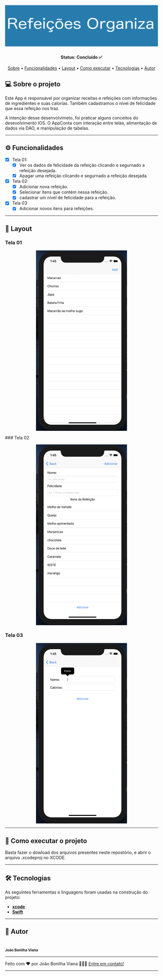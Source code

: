 <h1 align="center">
    <img alt="SensesBanner" title="#RefeiçõesOrganizaBanner" src="./imagens/refeicoesOrganiza.png" />
</h1>

<h4 align="center"> 
	Status: Concluído ✅
</h4>

<p align="center">
 <a href="#-sobre-o-projeto">Sobre</a> •
 <a href="#-funcionalidades">Funcionalidades</a> •
 <a href="#-layout">Layout</a> • 
 <a href="#-como-executar-o-projeto">Como executar</a> • 
 <a href="#-tecnologias">Tecnologias</a> • 
 <a href="#-autor">Autor</a> 
</p>


## 💻 Sobre o projeto

Este App é responsável por organizar receitas e refeições com informações de ingredientes e suas calorias. Também cadastramos o nível de felicidade que essa refeição nos traz.

A intenção desse desenvolvimeto, foi praticar alguns conceitos do desevolvimento IOS. O AppConta com interação entre telas, alimentação de dados via DAO, e manipulação de tabelas.

---

## ⚙️ Funcionalidades

- [x] Tela 01:
  - [x] Ver os dados de felicidade da refeição clicando e segurnado a refeição desejada.
  - [x] Apagar uma refeição clicando e segurnado a refeição desejada.

- [x] Tela 02:
  - [x] Adicionar nova refeição.
  - [x] Selecionar itens que contém nessa refeição.
  - [x] cadastrar um nível de felicidade para a refeição.

- [x] Tela 03
  - [x] Adicionar novos itens para refeições.

---

## 🎨 Layout

### Tela 01

<p align="center" style="display: flex; align-items: flex-start; justify-content: center;">
	
  <img alt="Tela01" title="#Tela01" src="./Imagens/Tela01.png" width="300px">
  
</p>
### Tela 02

<p align="center" style="display: flex; align-items: flex-start; justify-content: center;">

  <img alt="Tela02" title="#Tela02" src="./Imagens/Tela02.png" width="300px">
  
</p>

### Tela 03

<p align="center" style="display: flex; align-items: flex-start; justify-content: center;">

  <img alt="Tela03" title="#Tela03" src="./Imagens/Tela03.png" width="300px">
   
</p>


---

## 🚀 Como executar o projeto

Basta fazer o dowload dos arquivos presentes neste repostório, e abrir o arquivo .xcodeproj no XCODE.

---

## 🛠 Tecnologias

As seguintes ferramentas e linguagens foram usadas na construção do projeto:

-   **[xcode](https://developer.apple.com/xcode/)**
-   **[Swift](https://www.apple.com/br/swift/)**

---

## 🦸 Autor

<a>
 <img style="border-radius: 80%;" src="https://avatars.githubusercontent.com/u/55115296?s=400&u=6452f829d320ab76f7c4dcbbc3e4d88e6601ca0e&v=4" width="100px;" alt=""/>
 <br />
 <sub><b> João Bonilha Viana</b></sub></a>
 <br />

---

Feito com ❤️ por João Bonilha Viana 👨🏼‍💻 [Entre em contato!](https://www.linkedin.com/in/VianaJo1/)

---
